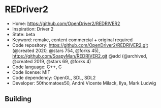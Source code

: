 # REDriver2

- Home: https://github.com/OpenDriver2/REDRIVER2
- Inspiration: Driver 2
- State: beta
- Keyword: remake, content commercial + original required
- Code repository: https://github.com/OpenDriver2/REDRIVER2.git (@created 2020, @stars 754, @forks 45), https://github.com/SoapyMan/REDRIVER2.git @add (@archived, @created 2019, @stars 69, @forks 4)
- Code language: C++, C
- Code license: MIT
- Code dependency: OpenGL, SDL, SDL2
- Developer: 50thomatoes50, André Vicente Milack, Ilya, Mark Ludwig

## Building
